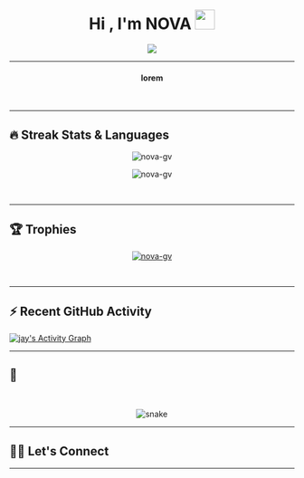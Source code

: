 <h1 align="center">Hi , I'm NOVA <img src="https://media.giphy.com/media/hvRJCLFzcasrR4ia7z/giphy.gif" width="35"></h1>
<p align="center">
  <a href="https://github.com/nova-gv"><img src="https://readme-typing-svg.herokuapp.com?lines=Data+Analyst+;Power-Bi%20|%20Excel%20|%20Python%20|%20MySql;Always%20learning%20new%20things&center=true&width=500&height=50"></a>
</p>
<hr/>


<h4 align="center">
lorem
</h4>
<br>

<hr/> 

## 🔥 Streak Stats & Languages
<p align="center"><img src="https://github-readme-streak-stats.herokuapp.com/?user=nova-gv&theme=algolia" alt="nova-gv" /></p>
<p align="center"><img src="https://github-readme-stats.vercel.app/api/top-langs/?username=nova-gv&theme=algolia&layout=compact" alt="nova-gv" /></p>

<br>
<hr/>

## 🏆 Trophies
<p align="center"> <a href="https://github.com/nova-gv"><img
      src="https://github-profile-trophy.vercel.app/?username=nova-gv&row=1&column=3&theme=algolia" alt="nova-gv" /></a>  </p>

<!-- algolia -->
<br>
<hr/>

## ⚡ Recent GitHub Activity
<a href="https://github.com/nova-gv"><img alt="jay's Activity Graph" src="https://activity-graph.herokuapp.com/graph?username=nova-gv&custom_title=Jay's%20Contribution%20Graph&theme=react-dark" /></a>


<hr/>

## 🐍
  <br>
  <p align="center">
  <img src="https://raw.githubusercontent.com/nova-gv/nova-gv/output/github-contribution-grid-snake-dark.svg" alt="snake"></center>
</p>

<hr/>

## 🙋‍♀️ Let's Connect
<p align="center">

    
</p>

----
